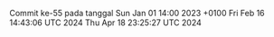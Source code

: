 Commit ke-55 pada tanggal Sun Jan 01 14:00 2023 +0100
Fri Feb 16 14:43:06 UTC 2024
Thu Apr 18 23:25:27 UTC 2024
